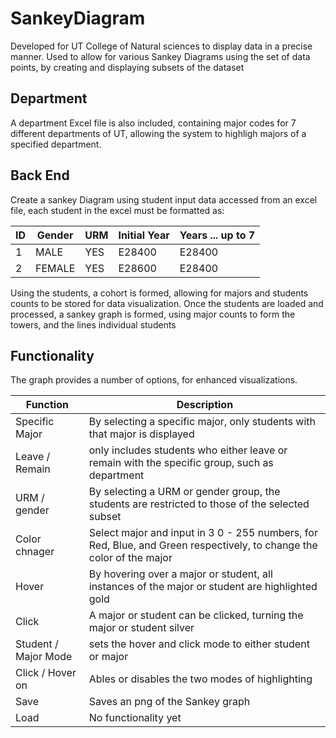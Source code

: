 # SankeyDiagram
Developed for UT College of Natural sciences to display data in a precise manner. Used to allow for various Sankey Diagrams using the set 
of data points, by creating and displaying subsets of the dataset

## Department 
A department Excel file is also included, containing major codes for 7 different departments of UT, allowing the system to highligh majors
of a specified department. 

## Back End  
Create a sankey Diagram using student input data accessed from an excel file, each student in the excel must be formatted as: 

| ID | Gender | URM | Initial Year | Years ... up to 7 |
| --- | ------ | --- | ------------ | ----------------- | 
| 1 | MALE | YES | E28400 | E28400 |
| 2 | FEMALE | YES | E28600 | E28400 |

Using the students, a cohort is formed, allowing for majors and students counts to be stored for data visualization. Once the students are 
loaded and processed, a sankey graph is formed, using major counts to form the towers, and the lines individual students

## Functionality 
The graph provides a number of options, for enhanced visualizations.

| Function | Description |
| -------- | ----------- |
| Specific Major | By selecting a specific major, only students with that major is displayed
| Leave / Remain | only includes students who either leave or remain with the specific group, such as department |
| URM / gender | By selecting a URM or gender group, the students are restricted to those of the selected subset |
| Color chnager | Select major and input in 3 0 - 255 numbers, for Red, Blue, and Green respectively, to change the color of the major
| Hover | By hovering over a major or student, all instances of the major or student are highlighted gold
| Click | A major or student can be clicked, turning the major or student silver |
| Student / Major Mode | sets the hover and click mode to either student or major |
| Click / Hover on | Ables or disables the two modes of highlighting |
| Save | Saves an png of the Sankey graph |
| Load | No functionality yet |

